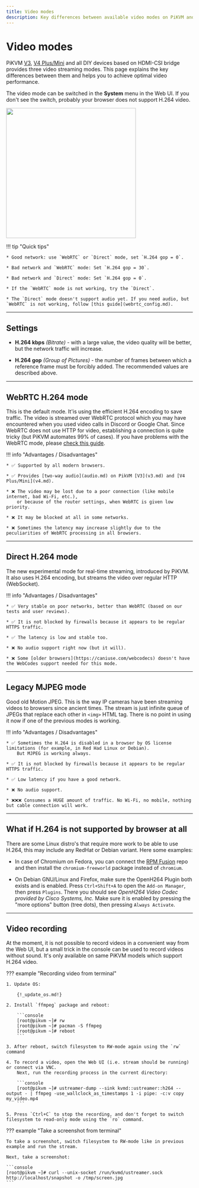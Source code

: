 ```yaml
---
title: Video modes
description: Key differences between available video modes on PiKVM and tips for using them
---
```


# Video modes

PiKVM [V3](v3.md), [V4 Plus/Mini](v4.md) and all DIY devices based on
HDMI-CSI bridge provides three video streaming modes. This page explains
the key differences between them and helps you to achieve optimal video
performance.

The video mode can be switched in the **System** menu in the Web UI. If
you don't see the switch, probably your browser does not support H.264
video.


<img src="menu.png" width="350" />

!!! tip "Quick tips"

    * Good network: use `WebRTC` or `Direct` mode, set `H.264 gop = 0`.

    * Bad network and `WebRTC` mode: Set `H.264 gop = 30`.

    * Bad network and `Direct` mode: Set `H.264 gop = 0`.

    * If the `WebRTC` mode is not working, try the `Direct`.

    * The `Direct` mode doesn't support audio yet. If you need audio, but `WebRTC` is not working, follow [this guide](webrtc_config.md).


-----
## Settings

* **H.264 kbps** *(Bitrate)* - with a large value, the video quality will be better, but the network traffic will increase.

* **H.264 gop** *(Group of Pictures)* - the number of frames between which a reference frame must be forcibly added.
    The recommended values are described above.


-----
## WebRTC H.264 mode

This is the default mode. It'is using the efficient H.264 encoding to
save traffic. The video is streamed over WebRTC protocol which you may
have encountered when you used video calls in Discord or Google Chat.
Since WebRTC does not use HTTP for video, establishing a connection is
quite tricky (but PiKVM automates 99% of cases). If you have problems
with the WebRTC mode, please [check this guide](webrtc_config.md).

!!! info "Advantages / Disadvantages"

    * ✅ Supported by all modern browsers.

    * ✅ Provides [two-way audio](audio.md) on PikVM [V3](v3.md) and [V4 Plus/Mini](v4.md).

    * ❌ The video may be lost due to a poor connection (like mobile internet, bad Wi-Fi, etc.),
        or because of the router settings, when WebRTC is given low priority.

    * ❌ It may be blocked at all in some networks.

    * ❌ Sometimes the latency may increase slightly due to the peculiarities of WebRTC processing in all browsers.


-----
## Direct H.264 mode

The new experimental mode for real-time streaming, introduced by PiKVM.
It also uses H.264 encoding, but streams the video over regular HTTP (WebSocket).

!!! info "Advantages / Disadvantages"

    * ✅ Very stable on poor networks, better than WebRTC (based on our tests and user reviews).

    * ✅ It is not blocked by firewalls because it appears to be regular HTTPS traffic.

    * ✅ The latency is low and stable too.

    * ❌ No audio support right now (but it will).

    * ❌ Some [older browsers](https://caniuse.com/webcodecs) doesn't have the WebCodes support needed for this mode.


-----
## Legacy MJPEG mode

Good old Motion JPEG. This is the way IP cameras have been streaming videos to browsers since ancient times.
The stream is just infinite queue of JPEGs that replace each other in `<img>` HTML tag.
There is no point in using it now if one of the previous modes is working.

!!! info "Advantages / Disadvantages"

    * ✅ Sometimes the H.264 is disabled in a browser by OS license limitations (for example, in Red Had Linux or Debian).
        But MJPEG is working always.

    * ✅ It is not blocked by firewalls because it appears to be regular HTTPS traffic.

    * ✅ Low latency if you have a good network.

    * ❌ No audio support.

    * ❌❌❌ Consumes a HUGE amount of traffic. No Wi-Fi, no mobile, nothing but cable connection will work.


-----
## What if H.264 is not supported by browser at all

There are some Linux distro's that require more work to be able to use H.264,
this may include any RedHat or Debian variant. Here some examples:

  * In case of Chromium on Fedora, you can connect the [RPM Fusion](https://rpmfusion.org) repo
    and then install the `chromium-freeworld` package instead of `chromium`.

  * On Debian GNU/Linux and Firefox, make sure the OpenH264 Plugin both exists and is enabled.
    Press `Ctrl+Shift+A` to open the `Add-on Manager`, then press `Plugins`. There you should see
    *OpenH264 Video Codec provided by Cisco Systems, Inc.*
    Make sure it is enabled by pressing the "more options" button (tree dots), then pressing `Always Activate`.


-----
## Video recording

At the moment, it is not possible to record videos in a convenient way from the Web UI,
but a small trick in the console can be used to record videos without sound.
It's only available on same PiKVM models which support H.264 video.

??? example "Recording video from terminal"

    1. Update OS:

        {!_update_os.md!}

    2. Install `ffmpeg` package and reboot:

        ```console
        [root@pikvm ~]# rw
        [root@pikvm ~]# pacman -S ffmpeg
        [root@pikvm ~]# reboot
        ```

    3. After reboot, switch filesystem to RW-mode again using the `rw` command

    4. To record a video, open the Web UI (i.e. stream should be running) or connect via VNC.
        Next, run the recording process in the current directory:

        ```console
        [root@pikvm ~]# ustreamer-dump --sink kvmd::ustreamer::h264 --output - | ffmpeg -use_wallclock_as_timestamps 1 -i pipe: -c:v copy my_video.mp4
        ```

    5. Press `Ctrl+C` to stop the recording, and don't forget to switch filesystem to read-only mode using the `ro` command.

??? example "Take a screenshot from terminal"

    To take a screenshot, switch filesystem to RW-mode like in previous example and run the stream.

    Next, take a screenshot:

    ```console
    [root@pikvm ~]# curl --unix-socket /run/kvmd/ustreamer.sock http://localhost/snapshot -o /tmp/screen.jpg
    ```
